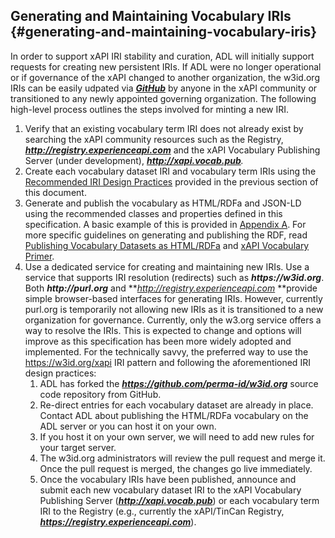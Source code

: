 ## Generating and Maintaining Vocabulary IRIs {#generating-and-maintaining-vocabulary-iris}

In order to support xAPI IRI stability and curation, ADL will initially support requests for creating new persistent IRIs. If ADL were no longer operational or if governance of the xAPI changed to another organization, the w3id.org IRIs can be easily udpated via [***GitHub***](https://github.com/perma-id/w3id.org) by anyone in the xAPI community or transitioned to any newly appointed governing organization. The following high-level process outlines the steps involved for minting a new IRI.

1.  Verify that an existing vocabulary term IRI does not already exist by searching the xAPI community resources such as the Registry, **_http://registry.experienceapi.com_** and the xAPI Vocabulary Publishing Server (under development), **_http://xapi.vocab.pub_**_._
2.  Create each vocabulary dataset IRI and vocabulary term IRIs using the [Recommended IRI Design Practices](iri_design_and_persistence.md#recommended-iri-design-practices) provided in the previous section of this document.
3.  Generate and publish the vocabulary as HTML/RDFa and JSON-LD using the recommended classes and properties defined in this specification. A basic example of this is provided in [Appendix A](../appendices/appendix_a_htmlrdfa_vocabulary_dataset_example.md). For more specific guidelines on generating and publishing the RDF, read [Publishing Vocabulary Datasets as HTML/RDFa](publishing_vocabulary_datasets_as_htmlrdfa.md) and [xAPI Vocabulary Primer](https://adl.gitbooks.io/experience-xapi-vocabulary-primer/content/).
4.  Use a dedicated service for creating and maintaining new IRIs. Use a service that supports IRI resolution (redirects) such as **_https://w3id.org_**. Both **_http://purl.org_** and **_http://registry.experienceapi.com_ **provide simple browser-based interfaces for generating IRIs. However, currently purl.org is temporarily not allowing new IRIs as it is transitioned to a new organization for governance. Currently, only the w3.org service offers a way to resolve the IRIs. This is expected to change and options will improve as this specification has been more widely adopted and implemented. For the technically savvy, the preferred way to use the https://w3id.org/xapi IRI pattern and following the aforementioned IRI design practices:
    1.  ADL has forked the **_https://github.com/perma-id/w3id.org_** source code repository from GitHub.
    2.  Re-direct entries for each vocabulary dataset are already in place. Contact ADL about publishing the HTML/RDFa vocabulary on the ADL server or you can host it on your own. 
    3.  If you host it on your own server, we will need to add new rules for your target server.
    4.  The w3id.org administrators will review the pull request and merge it. Once the pull request is merged, the changes go live immediately.
    5.  Once the vocabulary IRIs have been published, announce and submit each new vocabulary dataset IRI to the xAPI Vocabulary Publishing Server (**_http://xapi.vocab.pub_**) or each vocabulary term IRI to the Registry (e.g., currently the xAPI/TinCan Registry, **_https://registry.experienceapi.com_**).